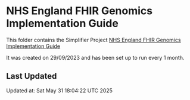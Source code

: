 # NHS England FHIR Genomics Implementation Guide
This folder contains the Simplifier Project [NHS England FHIR Genomics Implementation Guide](https://simplifier.net/nhs-digital-fhir-genomics-implementation-guide)

It was created on 29/09/2023 and has been set up to run every 1 month.

## Last Updated

Updated at: Sat May 31 18:04:22 UTC 2025
